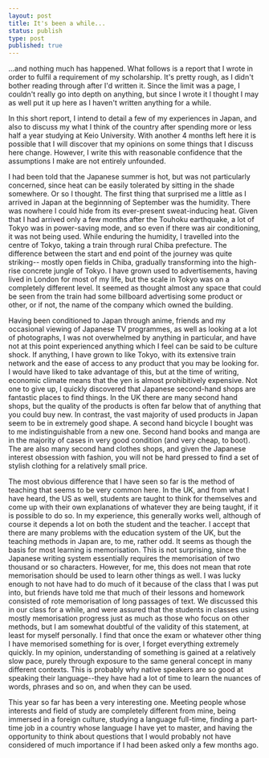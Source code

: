 ```yaml
---
layout: post
title: It's been a while...
status: publish
type: post
published: true
---
```

...and nothing much has happened. What follows is a report that I wrote in order to fulfil a requirement of my scholarship. It's pretty rough, as I didn't bother reading through after I'd written it. Since the limit was a page, I couldn't really go into depth on anything, but since I wrote it I thought I may as well put it up here as I haven't written anything for a while.

In this short report, I intend to detail a few of my experiences in Japan, and also to discuss my what I think of the country after spending more or less half a year studying at Keio University. With another 4 months left here it is possible that I will discover that my opinions on some things that I discuss here change. However, I write this with reasonable confidence that the assumptions I make are not entirely unfounded.

I had been told that the Japanese summer is hot, but was not particularly concerned, since heat can be easily tolerated by sitting in the shade somewhere. Or so I thought. The first thing that surprised me a little as I arrived in Japan at the beginnning of September was the humidity. There was nowhere I could hide from its ever-present sweat-inducing heat. Given that I had arrived only a few months after the Touhoku earthquake, a lot of Tokyo was in power-saving mode, and so even if there was air conditioning, it was not being used. While enduring the humidity, I travelled into the centre of Tokyo, taking a train through rural Chiba prefecture. The difference between the start and end point of the journey was quite striking-- mostly open fields in Chiba, gradually transforming into the high-rise concrete jungle of Tokyo. I have grown used to advertisements, having lived in London for most of my life, but the scale in Tokyo was on a completely different level. It seemed as thought almost any space that could be seen from the train had some billboard advertising some product or other, or if not, the name of the company which owned the building.

Having been conditioned to Japan through anime, friends and my occasional viewing of Japanese TV programmes, as well as looking at a lot of photographs, I was not overwhelmed by anything in particular, and have not at this point experienced anything which I feel can be said to be culture shock. If anything, I have grown to like Tokyo, with its extensive train network and the ease of access to any product that you may be looking for. I would have liked to take advantage of this, but at the time of writing, economic climate means that the yen is almost prohibitively expensive. Not one to give up, I quickly discovered that Japanese second-hand shops are fantastic places to find things. In the UK there are many second hand shops, but the quality of the products is often far below that of anything that you could buy new. In contrast, the vast majority of used products in Japan seem to be in extremely good shape. A second hand bicycle I bought was to me indistinguishable from a new one. Second hand books and manga are in the majority of cases in very good condition (and very cheap, to boot). The are also many second hand clothes shops, and given the Japanese interest obsession with fashion, you will not be hard pressed to find a set of stylish clothing for a relatively small price.

The most obvious difference that I have seen so far is the method of teaching that seems to be very common here. In the UK, and from what I have heard, the US as well, students are taught to think for themselves and come up with their own explanations of whatever they are being taught, if it is possible to do so. In my experience, this generally works well, although of course it depends a lot on both the student and the teacher. I accept that there are many problems with the education system of the UK, but the teaching methods in Japan are, to me, rather odd. It seems as though the basis for most learning is memorisation. This is not surprising, since the Japanese writing system essentially requires the memorisation of two thousand or so characters. However, for me, this does not mean that rote memorisation should be used to learn other things as well. I was lucky enough to not have had to do much of it because of the class that I was put into, but friends have told me that much of their lessons and homework consisted of rote memorisation of long passages of text. We discussed this in our class for a while, and were assured that the students in classes using mostly memorisation progress just as much as those who focus on other methods, but I am somewhat doubtful of the validity of this statement, at least for myself personally. I find that once the exam or whatever other thing I have memorised something for is over, I forget everything extremely quickly. In my opinion, understanding of something is gained at a relatively slow pace, purely through exposure to the same general concept in many different contexts. This is probably why native speakers are so good at speaking their language--they have had a lot of time to learn the nuances of words, phrases and so on, and when they can be used.

This year so far has been a very interesting one. Meeting people whose interests and field of study are completely different from mine, being immersed in a foreign culture, studying a language full-time, finding a part-time job in a country whose language I have yet to master, and having the opportunity to think about questions that I would probably not have considered of much importance if I had been asked only a few months ago.
